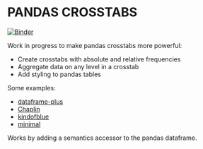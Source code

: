 # PANDAS CROSSTABS

[![Binder](https://mybinder.org/badge_logo.svg)](https://mybinder.org/v2/gh/lcvriend/pandas_crosstabs/master?filepath=notebooks%2Fexample.ipynb)

Work in progress to make pandas crosstabs more powerful:
- Create crosstabs with absolute and relative frequencies
- Aggregate data on any level in a crosstab
- Add styling to pandas tables

Some examples:
- [dataframe-plus](https://lcvriend.github.io/pandas_crosstabs/examples/style_dataframe-plus.html)
- [Chaplin](https://lcvriend.github.io/pandas_crosstabs/examples/style_chaplin.html)
- [kindofblue](https://lcvriend.github.io/pandas_crosstabs/examples/style_kindofblue.html)
- [minimal](https://lcvriend.github.io/pandas_crosstabs/examples/style_minimal.html)

Works by adding a semantics accessor to the pandas dataframe.
